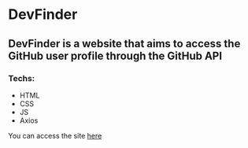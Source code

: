 # DevFinder

## DevFinder is a website that aims to access the GitHub user profile through the GitHub API

### Techs:

- HTML
- CSS
- JS
- Axios

You can access the site [here](http://dev-finder-nu.vercel.app/)
